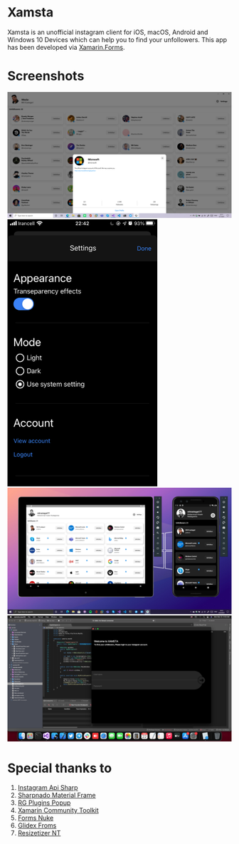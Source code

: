 # Xamsta
Xamsta is an unofficial instagram client for iOS, macOS, Android and Windows 10 Devices which can help you to find your unfollowers.
This app has been developed via [Xamarin.Forms][8].

# Screenshots
<div>
  <img width="800px" src='Images/UWP.png'>
  <img height="600px" src='Images/SE2020.PNG'>
  <img width="800px" src='Images/Android.png'>
  <img width="800px" src='Images/macOS.png'>
</div>

# Special thanks to
1. [Instagram Api Sharp][1]
2. [Sharpnado Material Frame][2]
3. [RG Plugins Popup][3]
4. [Xamarin Community Toolkit][4]
5. [Forms Nuke][5]
6. [Glidex Froms][6]
7. [Resizetizer NT][7]

 [1]: https://github.com/ramtinak/InstagramApiSharp/
 [2]: https://github.com/roubachof/Sharpnado.MaterialFrame
 [3]: https://github.com/rotorgames/Rg.Plugins.Popup
 [4]: https://github.com/xamarin/XamarinCommunityToolkit
 [5]: https://github.com/roubachof/Xamarin.Forms.Nuke
 [6]: https://github.com/jonathanpeppers/glidex/
 [7]: https://github.com/redth/Resizetizer
 [8]: https://github.com/xamarin/Xamarin.Forms/
